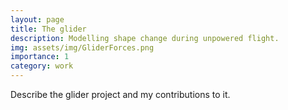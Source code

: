 ```yaml
---
layout: page
title: The glider
description: Modelling shape change during unpowered flight.
img: assets/img/GliderForces.png
importance: 1
category: work
---
```


Describe the glider project and my contributions to it.
